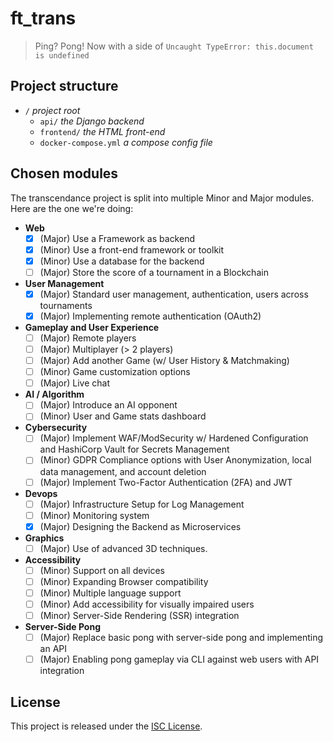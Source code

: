 # ft_trans

> Ping? Pong! Now with a side of `Uncaught TypeError: this.document is undefined`

## Project structure

- `/` *project root*
  - `api/` *the Django backend*
  - `frontend/` *the HTML front-end*
  - `docker-compose.yml` *a compose config file*

## Chosen modules

The transcendance project is split into multiple Minor and Major modules. Here are the one we're doing:

- **Web**
  - [x] (Major) Use a Framework as backend
  - [x] (Minor) Use a front-end framework or toolkit
  - [x] (Minor) Use a database for the backend
  - [ ] (Major) Store the score of a tournament in a Blockchain

- **User Management**
  - [x] (Major) Standard user management, authentication, users across tournaments
  - [x] (Major) Implementing remote authentication (OAuth2)

- **Gameplay and User Experience**
  - [ ] (Major) Remote players
  - [ ] (Major) Multiplayer (> 2 players)
  - [ ] (Major) Add another Game (w/ User History & Matchmaking)
  - [ ] (Minor) Game customization options
  - [ ] (Major) Live chat

- **AI / Algorithm**
  - [ ] (Major) Introduce an AI opponent
  - [ ] (Minor) User and Game stats dashboard

- **Cybersecurity**
  - [ ] (Major) Implement WAF/ModSecurity w/ Hardened Configuration and HashiCorp Vault for Secrets Management
  - [ ] (Minor) GDPR Compliance options with User Anonymization, local data management, and account deletion
  - [ ] (Major) Implement Two-Factor Authentication (2FA) and JWT

- **Devops**
  - [ ] (Major) Infrastructure Setup for Log Management
  - [ ] (Minor) Monitoring system
  - [x] (Major) Designing the Backend as Microservices

- **Graphics**
  - [ ] (Major) Use of advanced 3D techniques.

- **Accessibility**
  - [ ] (Minor) Support on all devices
  - [ ] (Minor) Expanding Browser compatibility
  - [ ] (Minor) Multiple language support
  - [ ] (Minor) Add accessibility for visually impaired users
  - [ ] (Minor) Server-Side Rendering (SSR) integration

- **Server-Side Pong**
  - [ ] (Major) Replace basic pong with server-side pong and implementing an API
  - [ ] (Major) Enabling pong gameplay via CLI against web users with API integration

## License

This project is released under the [ISC License](./LICENSE).
